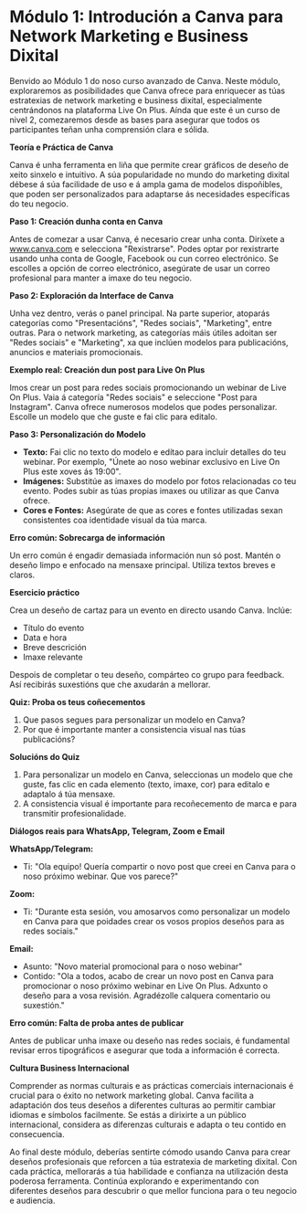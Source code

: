 # **Módulo 1: Introdución a Canva para Network Marketing e Business Dixital**

Benvido ao Módulo 1 do noso curso avanzado de Canva. Neste módulo, exploraremos as posibilidades que Canva ofrece para enriquecer as túas estratexias de network marketing e business dixital, especialmente centrándonos na plataforma Live On Plus. Aínda que este é un curso de nivel 2, comezaremos desde as bases para asegurar que todos os participantes teñan unha comprensión clara e sólida.

**Teoría e Práctica de Canva**

Canva é unha ferramenta en liña que permite crear gráficos de deseño de xeito sinxelo e intuitivo. A súa popularidade no mundo do marketing dixital débese á súa facilidade de uso e á ampla gama de modelos dispoñibles, que poden ser personalizados para adaptarse ás necesidades específicas do teu negocio.

**Paso 1: Creación dunha conta en Canva**

Antes de comezar a usar Canva, é necesario crear unha conta. Diríxete a www.canva.com e selecciona "Rexistrarse". Podes optar por rexistrarte usando unha conta de Google, Facebook ou cun correo electrónico. Se escolles a opción de correo electrónico, asegúrate de usar un correo profesional para manter a imaxe do teu negocio.

**Paso 2: Exploración da Interface de Canva**

Unha vez dentro, verás o panel principal. Na parte superior, atoparás categorías como "Presentacións", "Redes sociais", "Marketing", entre outras. Para o network marketing, as categorías máis útiles adoitan ser "Redes sociais" e "Marketing", xa que inclúen modelos para publicacións, anuncios e materiais promocionais.

**Exemplo real: Creación dun post para Live On Plus**

Imos crear un post para redes sociais promocionando un webinar de Live On Plus. Vaia á categoría "Redes sociais" e seleccione "Post para Instagram". Canva ofrece numerosos modelos que podes personalizar. Escolle un modelo que che guste e fai clic para editalo.

**Paso 3: Personalización do Modelo**

- **Texto:** Fai clic no texto do modelo e edítao para incluír detalles do teu webinar. Por exemplo, "Únete ao noso webinar exclusivo en Live On Plus este xoves ás 19:00".
- **Imágenes:** Substitúe as imaxes do modelo por fotos relacionadas co teu evento. Podes subir as túas propias imaxes ou utilizar as que Canva ofrece.
- **Cores e Fontes:** Asegúrate de que as cores e fontes utilizadas sexan consistentes coa identidade visual da túa marca.

**Erro común: Sobrecarga de información**

Un erro común é engadir demasiada información nun só post. Mantén o deseño limpo e enfocado na mensaxe principal. Utiliza textos breves e claros.

**Esercicio práctico**

Crea un deseño de cartaz para un evento en directo usando Canva. Inclúe:
- Título do evento
- Data e hora
- Breve descrición
- Imaxe relevante

Despois de completar o teu deseño, compárteo co grupo para feedback. Así recibirás suxestións que che axudarán a mellorar.

**Quiz: Proba os teus coñecementos**

1. Que pasos segues para personalizar un modelo en Canva?
2. Por que é importante manter a consistencia visual nas túas publicacións?

**Solucións do Quiz**

1. Para personalizar un modelo en Canva, seleccionas un modelo que che guste, fas clic en cada elemento (texto, imaxe, cor) para editalo e adaptalo á túa mensaxe.
2. A consistencia visual é importante para recoñecemento de marca e para transmitir profesionalidade.

**Diálogos reais para WhatsApp, Telegram, Zoom e Email**

**WhatsApp/Telegram:**

- Ti: "Ola equipo! Quería compartir o novo post que creei en Canva para o noso próximo webinar. Que vos parece?"

**Zoom:**

- Ti: "Durante esta sesión, vou amosarvos como personalizar un modelo en Canva para que poidades crear os vosos propios deseños para as redes sociais."

**Email:**

- Asunto: "Novo material promocional para o noso webinar"
- Contido: "Ola a todos, acabo de crear un novo post en Canva para promocionar o noso próximo webinar en Live On Plus. Adxunto o deseño para a vosa revisión. Agradézolle calquera comentario ou suxestión."

**Erro común: Falta de proba antes de publicar**

Antes de publicar unha imaxe ou deseño nas redes sociais, é fundamental revisar erros tipográficos e asegurar que toda a información é correcta. 

**Cultura Business Internacional**

Comprender as normas culturais e as prácticas comerciais internacionais é crucial para o éxito no network marketing global. Canva facilita a adaptación dos teus deseños a diferentes culturas ao permitir cambiar idiomas e símbolos facilmente. Se estás a dirixirte a un público internacional, considera as diferenzas culturais e adapta o teu contido en consecuencia.

Ao final deste módulo, deberías sentirte cómodo usando Canva para crear deseños profesionais que reforcen a túa estratexia de marketing dixital. Con cada práctica, mellorarás a túa habilidade e confianza na utilización desta poderosa ferramenta. Continúa explorando e experimentando con diferentes deseños para descubrir o que mellor funciona para o teu negocio e audiencia.